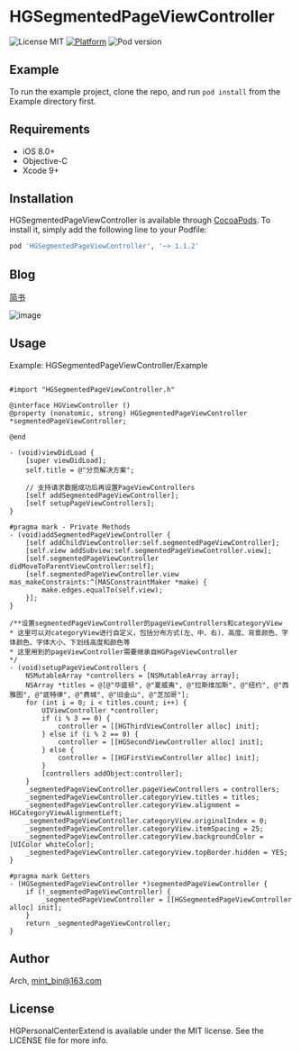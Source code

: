 # HGSegmentedPageViewController

![License MIT](https://img.shields.io/dub/l/vibe-d.svg) 
[![Platform](https://img.shields.io/cocoapods/p/HGSegmentedPageViewController.svg?style=flat)](http://cocoapods.org/pods/HGSegmentedPageViewController)
![Pod version](http://img.shields.io/cocoapods/v/HGSegmentedPageViewController.svg?style=flat)

## Example

To run the example project, clone the repo, and run `pod install` from the Example directory first.

## Requirements

- iOS 8.0+ 
- Objective-C
- Xcode 9+

## Installation

HGSegmentedPageViewController is available through [CocoaPods](https://cocoapods.org). To install
it, simply add the following line to your Podfile:

```ruby
pod 'HGSegmentedPageViewController', '~> 1.1.2'
```

## Blog
[简书](https://www.jianshu.com/u/f245583cc4d8)  

![image](https://github.com/ArchLL/HGSegmentedPageViewController/blob/master/show.gif)  

## Usage
Example: HGSegmentedPageViewController/Example

```Objc

#import "HGSegmentedPageViewController.h"

@interface HGViewController ()
@property (nonatomic, strong) HGSegmentedPageViewController *segmentedPageViewController;

@end

- (void)viewDidLoad {
    [super viewDidLoad];
    self.title = @"分页解决方案";
    
    // 支持请求数据成功后再设置PageViewControllers
    [self addSegmentedPageViewController];
    [self setupPageViewControllers];
}

#pragma mark - Private Methods
- (void)addSegmentedPageViewController {
    [self addChildViewController:self.segmentedPageViewController];
    [self.view addSubview:self.segmentedPageViewController.view];
    [self.segmentedPageViewController didMoveToParentViewController:self];
    [self.segmentedPageViewController.view mas_makeConstraints:^(MASConstraintMaker *make) {
        make.edges.equalTo(self.view);
    }];
}

/**设置segmentedPageViewController的pageViewControllers和categoryView
* 这里可以对categoryView进行自定义，包括分布方式(左、中、右)、高度、背景颜色、字体颜色、字体大小、下划线高度和颜色等
* 这里用到的pageViewController需要继承自HGPageViewController
*/
- (void)setupPageViewControllers {
    NSMutableArray *controllers = [NSMutableArray array];
    NSArray *titles = @[@"华盛顿", @"夏威夷", @"拉斯维加斯", @"纽约", @"西雅图", @"底特律", @"费城", @"旧金山", @"芝加哥"];
    for (int i = 0; i < titles.count; i++) {
        UIViewController *controller;
        if (i % 3 == 0) {
            controller = [[HGThirdViewController alloc] init];
        } else if (i % 2 == 0) {
            controller = [[HGSecondViewController alloc] init];
        } else {
            controller = [[HGFirstViewController alloc] init];
        }
        [controllers addObject:controller];
    }
    _segmentedPageViewController.pageViewControllers = controllers;
    _segmentedPageViewController.categoryView.titles = titles;
    _segmentedPageViewController.categoryView.alignment = HGCategoryViewAlignmentLeft;
    _segmentedPageViewController.categoryView.originalIndex = 0;
    _segmentedPageViewController.categoryView.itemSpacing = 25;
    _segmentedPageViewController.categoryView.backgroundColor = [UIColor whiteColor];
    _segmentedPageViewController.categoryView.topBorder.hidden = YES;
}

#pragma mark Getters
- (HGSegmentedPageViewController *)segmentedPageViewController {
    if (!_segmentedPageViewController) {
        _segmentedPageViewController = [[HGSegmentedPageViewController alloc] init];
    }
    return _segmentedPageViewController;
}
```

## Author

Arch, mint_bin@163.com

## License

HGPersonalCenterExtend is available under the MIT license. See the LICENSE file for more info.


